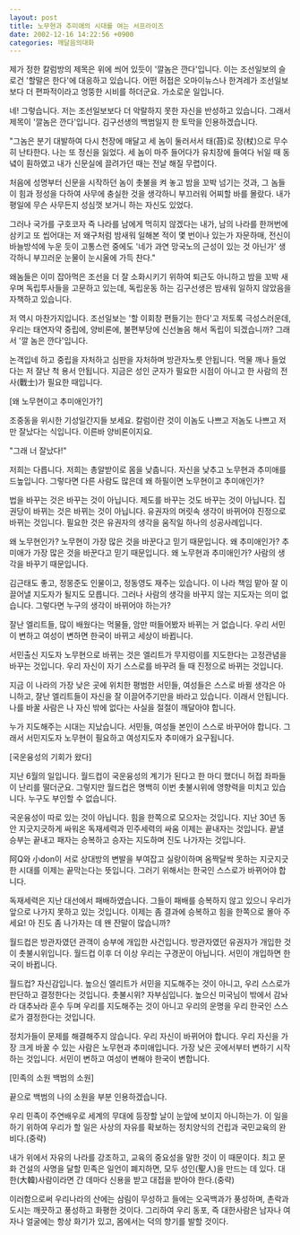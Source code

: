 ```yaml
---
layout: post
title: 노무현과 추미애의 시대를 여는 서프라이즈
date: 2002-12-16 14:22:56 +0900
categories: 깨달음의대화
---
```

제가 정한 칼럼방의 제목은 위에 씌어 있듯이 '깔놈은 깐다'입니다. 이는 조선일보의 슬로건 '할말은 한다'에 대응하고 있습니다. 어떤 허접은 오마이뉴스나 한겨레가 조선일보보다 더 편파적이라고 엉뚱한 시비를 하더군요. 가소로운 일입니다.
  

  
네! 그렇습니다. 저는 조선일보보다 더 악랄하지 못한 자신을 반성하고 있습니다. 그래서 제목이 '깔놈은 깐다'입니다. 김구선생의 백범일지 한 토막을 인용하겠습니다.
  

  
"그놈은 분기 대발하여 다시 천장에 매달고 세 놈이 둘러서서 태(苔)로 장(杖)으로 무수히 난타한다. 나는 또 정신을 잃었다. 세 놈이 마주 들어다가 유치장에 들여다 뉘일 때 동녘이 훤하였고 내가 신문실에 끌려가던 때는 전날 해질 무렵이다.
  

  
처음에 성명부터 신문을 시작하던 놈이 촛불을 켜 놓고 밤을 꼬박 넘기는 것과, 그 놈들이 힘과 정성을 다하여 사무에 충실한 것을 생각하니 부끄러워 어찌할 바를 몰랐다. 내가 평일에 무슨 사무든지 성심껏 보거니 하는 자신도 있었다.
  

  
그러나 국가를 구호코자 즉 나라를 남에게 먹히지 않겠다는 내가, 남의 나라를 한꺼번에 삼키고 또 씹어대는 저 왜구처럼 밤새워 일해본 적이 몇 번이나 있는가 자문하매, 전신이 바늘방석에 누운 듯이 고통스런 중에도 '네가 과연 망국노의 근성이 있는 것 아닌가' 생각하니 부끄러운 눈물이 눈시울에 가득 찬다."
  

  
왜놈들은 이미 잡아먹은 조선을 더 잘 소화시키기 위하여 퇴근도 아니하고 밤을 꼬박 새우며 독립투사들을 고문하고 있는데, 독립운동 하는 김구선생은 밤새워 일하지 않았음을 자책하고 있습니다.
  

  
저 역시 마찬가지입니다. 조선일보는 '할 이회창 편들기는 한다'고 저토록 극성스러운데, 우리는 태연자약 중립에, 양비론에, 불편부당에 신선놀음 해서 독립이 되겠습니까? 그래서 '깔 놈은 깐다'입니다.
  

  
논객입네 하고 중립을 자처하고 심판을 자처하며 방관자노릇 안됩니다. 먹물 깨나 들었다는 저 잘난 척 용서 안됩니다. 지금은 성인 군자가 필요한 시점이 아니고 한 사람의 전사(戰士)가 필요한 때입니다.
  

  
[왜 노무현이고 추미애인가?]
  
조중동을 위시한 기성일간지들 보세요. 칼럼이란 것이 이놈도 나쁘고 저놈도 나쁘고 저만 잘났다는 식입니다. 이른바 양비론이지요.
  

  
"그래 너 잘났다!"
  

  
저희는 다릅니다. 저희는 총알받이로 몸을 낮춥니다. 자신을 낮추고 노무현과 추미애를 드높입니다. 그렇다면 다른 사람도 많은데 왜 하필이면 노무현이고 추미애인가?
  

  
법을 바꾸는 것은 바꾸는 것이 아닙니다. 제도를 바꾸는 것도 바꾸는 것이 아닙니다. 집권당이 바뀌는 것은 바뀌는 것이 아닙니다. 유권자의 머릿속 생각이 바뀌어야 진정으로 바뀌는 것입니다. 필요한 것은 유권자의 생각을 움직일 하나의 성공사례입니다.
  

  
왜 노무현인가? 노무현이 가장 많은 것을 바꾼다고 믿기 때문입니다. 왜 추미애인가? 추미애가 가장 많은 것을 바꾼다고 믿기 때문입니다. 왜 노무현과 추미애인가? 사람의 생각을 바꾸기 때문입니다.
  

  
김근태도 좋고, 정몽준도 인물이고, 정동영도 재주는 있습니다. 이 나라 책임 맡아 잘 이끌어낼 지도자가 될지도 모릅니다. 그러나 사람의 생각을 바꾸지 않는 지도자는 의미 없습니다. 그렇다면 누구의 생각이 바뀌어야 하는가?
  

  
잘난 엘리트들, 많이 배웠다는 먹물들, 암만 떠들어봤자 바뀌는 거 없습니다. 우리 서민이 변하고 여성이 변하면 한국이 바뀌고 세상이 바뀝니다.
  

  
서민출신 지도자 노무현으로 바뀌는 것은 엘리트가 무지렁이를 지도한다는 고정관념을 바꾸는 것입니다. 우리 자신이 자기 스스로를 바꾸려 들 때 진정으로 바뀌는 것입니다.
  

  
지금 이 나라의 가장 낮은 곳에 위치한 평범한 서민들, 여성들은 스스로 바뀔 생각은 아니하고, 잘난 엘리트들이 자신을 잘 이끌어주기만을 바라고 있습니다. 이래서 안됩니다. 나를 바꿀 사람은 나 자신 밖에 없다는 사실을 절절이 깨달아야 합니다.
  

  
누가 지도해주는 시대는 지났습니다. 서민들, 여성들 본인이 스스로 바꾸어야 합니다. 그래서 서민지도자 노무현이 필요하고 여성지도자 추미애가 요구됩니다.
  

  

  
[국운융성의 기회가 왔다]
  
지난 6월의 일입니다. 월드컵이 국운융성의 계기가 된다고 한 마디 했더니 허접 좌파들이 난리를 떨더군요. 그렇지만 월드컵은 명백히 이번 촛불시위에 영향력을 미치고 있습니다. 누구도 부인할 수 없습니다.
  

  
국운융성이 따로 있는 것이 아닙니다. 힘을 한쪽으로 모으자는 것입니다. 지난 30년 동안 지긋지긋하게 싸워온 독재세력과 민주세력의 싸움 이제는 끝내자는 것입니다. 끝낼 승부는 끝내고 패자는 승복하고 승자는 지도하며 진도 나가자는 것입니다.
  

  
阿Q와 小don이 서로 상대방의 변발을 부여잡고 실랑이하며 옴짝달싹 못하는 지긋지긋한 시대를 이제는 끝막는다는 뜻입니다. 그러기 위해서는 한국인 스스로가 바뀌어야 합니다.
  

  
독재세력은 지난 대선에서 패배하였습니다. 그들이 패배를 승복하지 않고 있으니 우리가 앞으로 나가지 못하고 있는 것입니다. 이제는 좀 결과에 승복하고 힘을 한쪽으로 몰아 주세요! 아 진도 좀 나가자는 데 왠 잔말이 많습니까?
  

  
월드컵은 방관자였던 관객이 승부에 개입한 사건입니다. 방관자였던 유권자가 개입한 것이 촛불시위입니다. 월드컵 이후 더 이상 우리는 구경꾼이 아닙니다. 서민이 개입하면 한국이 바뀝니다.
  

  
월드컵? 자신감입니다. 높으신 엘리트가 서민을 지도해주는 것이 아니고, 우리 스스로가 판단하고 결정한다는 것입니다. 촛불시위? 자부심입니다. 높으신 미국님이 밖에서 감놔라 대추놔라 훈수 두며 우리를 지도해주는 것이 아니고 우리의 운명을 우리 한국인 스스로가 결정한다는 것입니다.
  

  
정치가들이 문제를 해결해주지 않습니다. 우리 자신이 바뀌어야 합니다. 우리 자신을 가장 크게 바꿀 수 있는 사람은 노무현과 추미애입니다. 가장 낮은 곳에서부터 변하기 시작하는 것입니다. 서민이 변하고 여성이 변해야 한국이 변합니다.
  

  
[민족의 소원 백범의 소원]
  
끝으로 백범의 나의 소원을 부분 인용하겠습니다.
  

  
우리 민족이 주연배우로 세계의 무대에 등장할 날이 눈앞에 보이지 아니하는가. 이 일을 하기 위하여 우리가 할 일은 사상의 자유를 확보하는 정치양식의 건립과 국민교육의 완비다.(중략)
  

  
내가 위에서 자유의 나라를 강조하고, 교육의 중요성을 말한 것이 이 때문이다. 최고 문화 건설의 사명을 달할 민족은 일언이 폐지하면, 모두 성인(聖人)을 만드는 데 있다. 대한(大韓)사람이라면 간 데마다 신용을 받고 대접을 받아야 한다.(중략)
  

  
이러함으로써 우리나라의 산에는 삼림이 무성하고 들에는 오곡백과가 풍성하며, 촌락과 도시는 깨끗하고 풍성하고 화평한 것이다. 그리하여 우리 동포, 즉 대한사람은 남자나 여자나 얼굴에는 항상 화기가 있고, 몸에서는 덕의 향기를 발할 것이다.